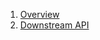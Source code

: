 1. [Overview](./01-overview/00-contents.md)
2. [Downstream API](./02-downstream-api/00-downstream-api.md)

